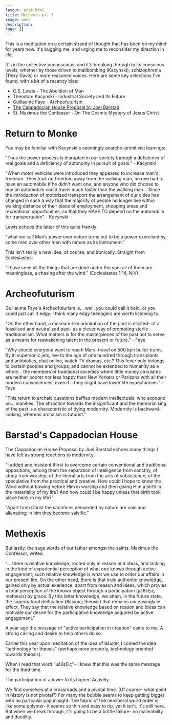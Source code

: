 ```yaml
---
layout: post.html
title: Methexis pt. I
image: none
description: 
tags: []
---
```


This is a meditation on a certain strand of thought that has been on my mind for years now. It's bugging me, and urging me to reconsider my direction in life.

It's in the collective unconscious, and it's breaking through to its conscious levels, whether by those driven to mailbombing (Kacynski), schizophrenia (Terry Davis) or more reasoned voices. Here are some key selections I've found, with a bit of a recency bias:

- C.S. Lewis - The Abolition of Man
- Theodore Kacynski - Industrial Society and Its Future
- Guillaume Faye - Archeofuturism
- [The Cappadocian House Proposal by Joel Barstad](https://byzantinela.com/cappadocian-house-proposal/)
- St. Maximus the Confessor - On The Cosmic Mystery of Jesus Christ

# Return to Monke

You may be familiar with Kacynski's seemingly anarcho-primitivist leanings:

"Thus the power process is disrupted in our society through a deficiency of real goals and a deficiency of autonomy in pursuit of goals." - Kacynski

"When motor vehicles were introduced they appeared to increase man's freedom. They took no freedom away from the walking man, no one had to have an automobile if he didn't want one, and anyone who did choose to buy an automobile could travel much faster than the walking man... Since the introduction of motorized transport the arrangement of our cities has changed in such a way that the majority of people no longer live within walking distance of their place of employment, shopping areas and recreational opportunities, so that they HAVE TO depend on the automobile for transportation" - Kacynski

Lewis echoes the latter of this quite frankly:

"what we call Man’s power over nature turns out to be a power exercised by some men over other men with nature as its instrument."

This isn't really a new idea, of course, and ironically. Straight from Ecclesiastes:

"I have seen all the things that are done under the sun; all of them are meaningless, a chasing after the wind." (Ecclesiastes 1:14, NIV)

# Archeofuturism

Guillaume Faye's Archeofuturism is... well, you could call it bold, or you could just call it edgy. I think many edgy teenagers are worth listening to.

"On the other hand, a museum-like admiration of the past is elicited- of a fossilised and neutralized past- as a clever way of promoting sterile traditionalism. What matters is for the masterpieces of the past not to serve as a means for reawakening talent in the present or future." - Faye

"Why should everyone want to reach Mars, travel on 500 kph bullet-trains, fly in supersonic jets, live to the age of one hundred through translplants and antibiotics, chat online, watch TV dramas, etc.? This fever only belongs to certain peoples and groups, and cannot be extended to humanity as a whole... the members of traditional societies where little money circulates are neither poorer nor less happy than New Yorkers or Parisans with all their modern conveniences, even if... they might have lower life expectancies." - Faye

"This return to archaic questions baffles modern intellectuals, who expound on... inanities. The attraction towards the insignificant and the memorialising of the past is a characteristic of dying modernity. Modernity is backward-looking, whereas archaism is futurist."

# Barstad's Cappadocian House

The Cappadocian House Proposal by Joel Barstad echoes many things I have felt as strong reactions to modernity:

"I added and insistent thirst to overcome certain conventional and traditional oppositions, among them the separation of intelligence from sanctity, of study from worship, of the liberal arts from the arts of subsistence, of the speculative from the practical and creative. How could I hope to know the Word without bowing before Him in worship and then giving Him a birth in the materiality of my life? And how could I be happy unless that birth took place here, in my life?"

"Apart from Christ the sacrifices demanded by nature are vain and alienating; in him they become salvific."

# Methexis

But lastly, the sage words of our father amongst the saints, Maximus the Confessor, writes:

"... there is relative knowledge, rooted only in reason and ideas, and lacking in the kind of experiential perception of what one knows through active engagement; such relative knowledge is what we use to order our affairs in our present life. On the other hand, there is that truly authentic knowledge, gained only by actual exerience, apart from reason and ideas, which provies a total perception of the known object through a participation (μέθεξις; methexis) by grace. By this latter knowledge, we attain, in the future state, the supernatural deification (θέωσις; theosis) that remains unceasingly in effect. They say that the relative knowledge based on reason and ideas can motivate our desire for the participative knowledge acquired by active engagement."

A year ago the message of "active participation in creation" came to me. A strong calling and desire to help others do so.

Earlier this year upon meditation of the idea of θέωσις I coined the idea "technology for theosis" (perhaps more properly, technology oriented towards theosis).

When I read that word "μέθεξις"- I knew that this was the same message for the third time.

The participation of a lower to its higher. Actively.

We find ourselves at a crossroads and a pivotal time. (Of course- what point in history is not pivotal?) For many the bubble seems to keep getting bigger with no particular pop in sight. The fabric of the neoliberal world order is like some polymer- it seems so thin and easy to rip, yet it isn't. It's still here. But when we break through, it's going to be a brittle failure- no malleability and ductility.

